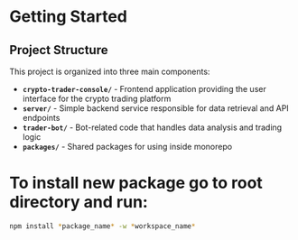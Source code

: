 # Getting Started

## Project Structure

This project is organized into three main components:

- **`crypto-trader-console/`** - Frontend application providing the user interface for the crypto trading platform
- **`server/`** - Simple backend service responsible for data retrieval and API endpoints
- **`trader-bot/`** - Bot-related code that handles data analysis and trading logic
- **`packages/`** - Shared packages for using inside monorepo

# To install new package go to root directory and run:

```bash
npm install *package_name* -w *workspace_name*
```
